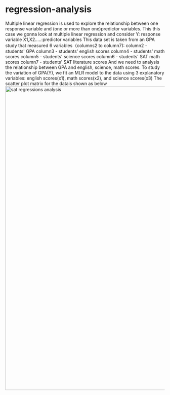 # regression-analysis
Multiple linear regression is used to explore the relationship between one response variable and (one or more than one)predictor variables. This this case we gonna look at multiple linear regression and consider Y: response variable    X1,X2.....:predictor variables
This data set is taken from an GPA study that measured 6 variables（columns2 to column7):
column2 - students' GPA
column3 - students' english scores
column4 - students' math scores
column5 - students' science scores
column6 - students' SAT math scores
column7 - students' SAT literature scores
And we need to analysis the relationship between GPA and english, science, math scores. 
To study the variation of GPA(Y), we fit an MLR model to the data using 3 explanatory variables: english scores(x1), math scores(x2), and science scores(x3)
The scatter plot matrix for the datais shown as below
<img width="960" alt="sat regressions analysis" src="https://user-images.githubusercontent.com/38774100/39390645-8b30c3aa-4a65-11e8-9f43-7040b74474c0.png">
